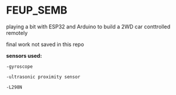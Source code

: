 # FEUP_SEMB

playing a bit with ESP32 and Arduino to build a 2WD car conttrolled remotely

final work not saved in this repo


**sensors used:**
```
-gyroscope

-ultrasonic proximity sensor

-L298N
```
